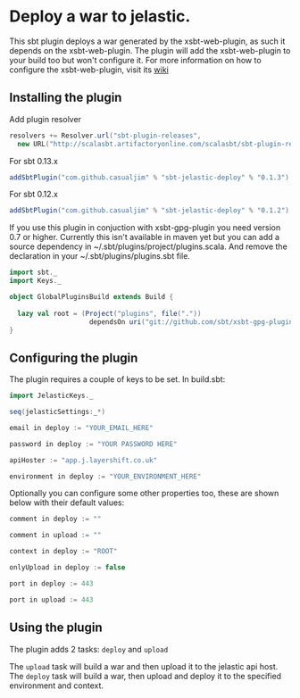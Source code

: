 # Deploy a war to jelastic.

This sbt plugin deploys a war generated by the xsbt-web-plugin, as such it depends on the xsbt-web-plugin.
The plugin will add the xsbt-web-plugin to your build too but won't configure it.
For more information on how to configure the xsbt-web-plugin, visit its [wiki](https://github.com/siasia/xsbt-web-plugin/wiki/)

## Installing the plugin

Add plugin resolver

```scala
resolvers += Resolver.url("sbt-plugin-releases",
  new URL("http://scalasbt.artifactoryonline.com/scalasbt/sbt-plugin-releases/"))(Resolver.ivyStylePatterns)
```

For sbt 0.13.x

```scala
addSbtPlugin("com.github.casualjim" % "sbt-jelastic-deploy" % "0.1.3")
```


For sbt 0.12.x

```scala
addSbtPlugin("com.github.casualjim" % "sbt-jelastic-deploy" % "0.1.2")
```

If you use this plugin in conjuction with xsbt-gpg-plugin you need version 0.7 or higher.
Currently this isn't available in maven yet but you can add a source dependency in ~/.sbt/plugins/project/plugins.scala. And remove the declaration in your ~/.sbt/plugins/plugins.sbt file.

```scala
import sbt._
import Keys._

object GlobalPluginsBuild extends Build {
  
  lazy val root = (Project("plugins", file(".")) 
                    dependsOn uri("git://github.com/sbt/xsbt-gpg-plugin.git#sbt-0.12"))
}
```

## Configuring the plugin

The plugin requires a couple of keys to be set. In build.sbt:

```scala
import JelasticKeys._

seq(jelasticSettings:_*)

email in deploy := "YOUR_EMAIL_HERE"

password in deploy := "YOUR PASSWORD HERE"

apiHoster := "app.j.layershift.co.uk"

environment in deploy := "YOUR_ENVIRONMENT_HERE"
```

Optionally you can configure some other properties too, these are shown below with their default values:

```scala
comment in deploy := ""

comment in upload := ""

context in deploy := "ROOT"

onlyUpload in deploy := false

port in deploy := 443

port in upload := 443
```

## Using the plugin

The plugin adds 2 tasks: `deploy` and `upload`

The `upload` task will build a war and then upload it to the jelastic api host.
The `deploy` task will build a war, then upload and deploy it to the specified environment and context.
